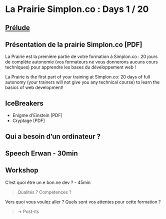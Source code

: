 # La Prairie Simplon.co : Days 1 / 20

## [Prélude](https://docs.google.com/presentation/d/1z6GZSR9HP7Du6V2zGSruDbvda-r_Am7GGQg-J7J5Ozg/edit#slide=id.p)

## Présentation de la prairie Simplon.co [PDF]

La Prairie est la première partie de votre formation à Simplon.co :
20 jours de complète autonomie (vos formateurs ne vous donnerons aucuns cours techniques) pour apprendre les bases du développement web !

La Prairie is the first part of your training at Simplon.co:
20 days of full autonomy (your trainers will not give you any technical course) to learn the basics of web development!

## IceBreakers

- Enigme d'Einstein [PDF]
- Cryptage [PDF]

## Qui a besoin d’un ordinateur ?

## Speech Erwan - 30min

## Workshop

C’est quoi être un.e bon.ne dev ? - 45min
> Qualités ? Compétences ?

Vers quoi vous voulez aller ? Quels sont vos attentes pour cette formation ?
> -> Post-its
